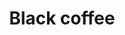 ---
title: Black coffee
description: No milk? No problem! Who needs calcium anyways? 
created: 2023-02-22
authors: [John Doe]
difficulty: Easy
image: https://images.unsplash.com/photo-1559496417-e7f25cb247f3?ixlib=rb-4.0.3&ixid=MnwxMjA3fDB8MHxwaG90by1wYWdlfHx8fGVufDB8fHx8&auto=format&fit=crop&w=764&q=80
time: 3m
serves: 1-4
ingredients:
- coffee
- water
---
